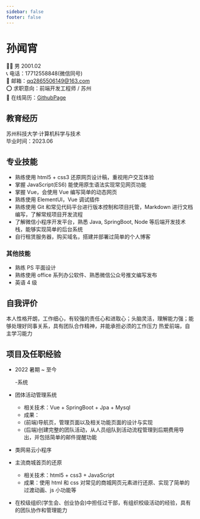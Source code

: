 ```yaml
---
sidebar: false
footer: false
---
```


# 孙闻宵

👨‍💻 男 2001.02  
📞 电话：17712558848(微信同号)  
📧 邮箱：qq2865506149@163.com  
⭕ 求职意向：前端开发工程师 / 苏州  
📑 在线简历：[GithubPage](https://Shaw-Sun.github.io/resume/秋招简历)

## 教育经历

苏州科技大学·计算机科学与技术  
毕业时间：2023.06

## 专业技能

- 熟练使用 html5 + css3 还原网页设计稿，重视用户交互体验
- 掌握 JavaScript(ES6) 能使用原生语法实现常见网页功能
- 掌握 Vue，会使用 Vue 编写简单的动态网页
- 熟练使用 ElementUI，Vue 调试插件
- 熟练使用 Git 和常见代码平台进行版本控制和项目托管，Markdown 进行文档编写，了解常规项目开发流程 <!-- 团队交流 -->
- 了解微信小程序开发平台，熟悉 Java, SpringBoot, Node 等后端开发技术栈，能够实现简单的后台系统
- 自行租赁服务器，购买域名，搭建并部署过简单的个人博客

### 其他技能

- 熟练 PS 平面设计
- 熟练使用 office 系列办公软件、熟悉微信公众号推文编写发布
- 英语 4 级

## 自我评价

本人性格开朗，工作细心，有较强的责任心和进取心；头脑灵活，理解能力强；能够处理好同事关系，具有团队合作精神，并能承担必须的工作压力
热爱前端，自主学习能力

<!-- https://resume.congm.in/ -->

## 项目及任职经验

- 2022 暑期 ~ 至今

  -系统

- 团体活动管理系统

  - 相关技术：Vue + SpringBoot + Jpa + Mysql
  - 成果：
  - (前端)导航页，管理页面以及相关功能页面的设计与实现
  - (后端)创建完整的团队活动，从人员组队到活动流程管理到后期费用导出，并包括简单的邮件提醒功能

- 类网易云小程序
- 主流商城首页的还原

  - 相关技术：html5 + css3 + JavaScript
  - 成果：使用 html 和 css 对常见的商城网页元素进行还原、实现了简单的过渡动画、js 小功能等

- 在校级组织(学生会、创业协会)中担任过干部，有组织校级活动的经验，具有的团队协作和管理能力
